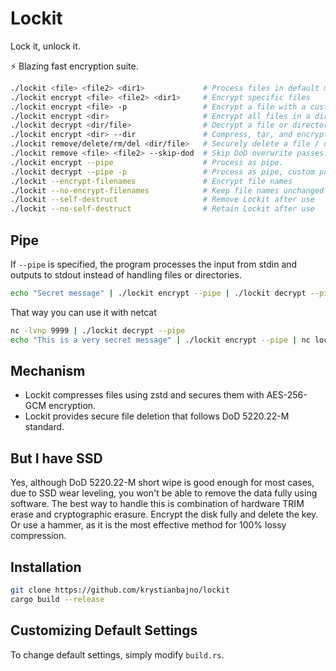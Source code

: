 # Lockit
Lock it, unlock it.

⚡ Blazing fast encryption suite.

```bash
./lockit <file> <file2> <dir1>             # Process files in default mode (encrypt/decrypt)
./lockit encrypt <file> <file2> <dir1>     # Encrypt specific files
./lockit encrypt <file> -p                 # Encrypt a file with a custom passphrase.
./lockit encrypt <dir>                     # Encrypt all files in a directory
./lockit decrypt <dir/file>                # Decrypt a file or directory
./lockit encrypt <dir> --dir               # Compress, tar, and encrypt entire directories
./lockit remove/delete/rm/del <dir/file>   # Securely delete a file / directory.
./lockit remove <file> <file2> --skip-dod  # Skip DoD overwrite passes.
./lockit encrypt --pipe                    # Process as pipe.
./lockit decrypt --pipe -p                 # Process as pipe, custom passphrase.
./lockit --encrypt-filenames               # Encrypt file names
./lockit --no-encrypt-filenames            # Keep file names unchanged
./lockit --self-destruct                   # Remove Lockit after use
./lockit --no-self-destruct                # Retain Lockit after use
```

## Pipe
If `--pipe` is specified, the program processes the input from stdin and outputs to stdout instead of handling files or directories.

```bash
echo "Secret message" | ./lockit encrypt --pipe | ./lockit decrypt --pipe
```

That way you can use it with netcat

```bash
nc -lvnp 9999 | ./lockit decrypt --pipe
echo "This is a very secret message" | ./lockit encrypt --pipe | nc localhost 9999
```

## Mechanism
- Lockit compresses files using zstd and secures them with AES-256-GCM encryption.
- Lockit provides secure file deletion that follows DoD 5220.22-M standard.

## But I have SSD
Yes, although DoD 5220.22-M short wipe is good enough for most cases, due to SSD wear leveling, you won't be able to remove the data fully using software. The best way to handle this is combination of hardware TRIM erase and cryptographic erasure. Encrypt the disk fully and delete the key. Or use a hammer, as it is the most effective method for 100% lossy compression.

## Installation
```bash
git clone https://github.com/krystianbajno/lockit
cargo build --release
```

## Customizing Default Settings
To change default settings, simply modify `build.rs`.